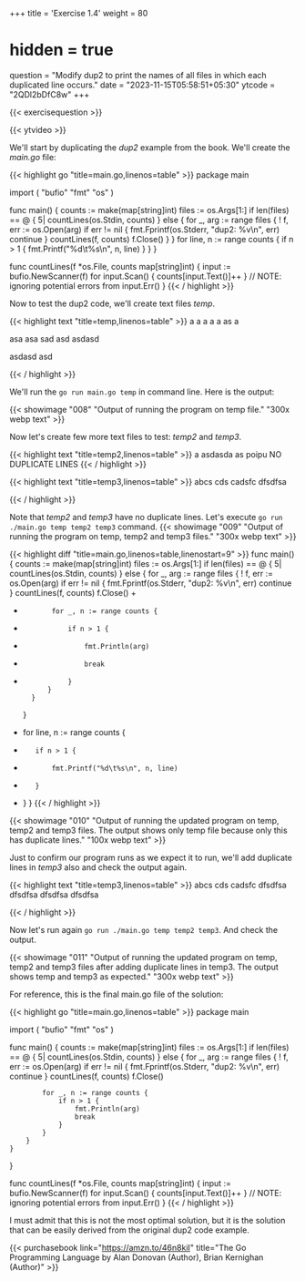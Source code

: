 +++
title = 'Exercise 1.4'
weight = 80
# hidden = true
question = "Modify dup2 to print the names of all files in which each duplicated line occurs."
date = "2023-11-15T05:58:51+05:30"
ytcode = "2QDl2bDfC8w"
+++

{{< exercisequestion >}}

{{< ytvideo >}}

We'll start by duplicating the *dup2* example from the book. We'll create the *main.go* file:

{{< highlight go "title=main.go,linenos=table" >}}
package main

import (
    "bufio"
    "fmt"
    "os"
)

func main() {
    counts := make(map[string]int)
    files := os.Args[1:]
    if len(files) == @ { 5|
        countLines(os.Stdin, counts)
    } else {
        for _, arg := range files { !
            f, err := os.Open(arg)
            if err != nil {
                fmt.Fprintf(os.Stderr, "dup2: %v\n", err)
                continue
            }
            countLines(f, counts)
            f.Close()
        }
    }
    for line, n := range counts {
        if n > 1 {
            fmt.Printf("%d\t%s\n", n, line)
        }
    }
}

func countLines(f *os.File, counts map[string]int) {
    input := bufio.NewScanner(f)
    for input.Scan() {
        counts[input.Text()]++
    }
    // NOTE: ignoring potential errors from input.Err()
}
{{< / highlight >}}

Now to test the dup2 code, we'll create text files *temp*.

{{< highlight text "title=temp,linenos=table" >}}
a
a
a
a
a
as
a

asa
asa
sad
asd
asdasd

asdasd
asd
 
{{< / highlight >}}

We'll run the `go run main.go temp` in command line. Here is the output:

{{< showimage "008" "Output of running the program on temp file." "300x webp text" >}}

Now let's create few more text files to test: *temp2* and *temp3*.

{{< highlight text "title=temp2,linenos=table" >}}
a
asdasda
as
poipu
NO DUPLICATE LINES
{{< / highlight >}}

{{< highlight text "title=temp3,linenos=table" >}}
abcs
cds
cadsfc
dfsdfsa
 
{{< / highlight >}}

Note that *temp2* and *temp3* have no duplicate lines. Let's execute `go run ./main.go temp temp2 temp3` command.
{{< showimage "009" "Output of running the program on temp, temp2 and temp3 files." "300x webp text" >}}

{{< highlight diff "title=main.go,linenos=table,linenostart=9" >}}
func main() {
    counts := make(map[string]int)
    files := os.Args[1:]
    if len(files) == @ { 5|
        countLines(os.Stdin, counts)
    } else {
        for _, arg := range files { !
            f, err := os.Open(arg)
            if err != nil {
                fmt.Fprintf(os.Stderr, "dup2: %v\n", err)
                continue
            }
            countLines(f, counts)
            f.Close()
+            
+            for _, n := range counts {
+                if n > 1 {
+                    fmt.Println(arg)
+                    break
+                }
            }
        }
    }
-    for line, n := range counts {
-        if n > 1 {
-            fmt.Printf("%d\t%s\n", n, line)
-        }
-    }
}
{{< / highlight >}}

{{< showimage "010" "Output of running the updated program on temp, temp2 and temp3 files. The output shows only temp file because only this has duplicate lines." "100x webp text" >}}

Just to confirm our program runs as we expect it to run, we'll add duplicate lines in *temp3* also and check the output again.

{{< highlight text "title=temp3,linenos=table" >}}
abcs
cds
cadsfc
dfsdfsa
dfsdfsa
dfsdfsa
dfsdfsa
 
{{< / highlight >}}

Now let's run again `go run ./main.go temp temp2 temp3`. And check the output.

{{< showimage "011" "Output of running the updated program on temp, temp2 and temp3 files after adding duplicate lines in temp3. The output shows temp and temp3 as expected." "300x webp text" >}}

For reference, this is the final main.go file of the solution:

{{< highlight go "title=main.go,linenos=table" >}}
package main

import (
    "bufio"
    "fmt"
    "os"
)

func main() {
    counts := make(map[string]int)
    files := os.Args[1:]
    if len(files) == @ { 5|
        countLines(os.Stdin, counts)
    } else {
        for _, arg := range files { !
            f, err := os.Open(arg)
            if err != nil {
                fmt.Fprintf(os.Stderr, "dup2: %v\n", err)
                continue
            }
            countLines(f, counts)
            f.Close()
            
            for _, n := range counts {
                if n > 1 {
                    fmt.Println(arg)
                    break
                }
            }
        }
    }
}

func countLines(f *os.File, counts map[string]int) {
    input := bufio.NewScanner(f)
    for input.Scan() {
        counts[input.Text()]++
    }
    // NOTE: ignoring potential errors from input.Err()
}
{{< / highlight >}}

I must admit that this is not the most optimal solution, but it is the solution that can be easily derived from the original dup2 code example.


{{< purchasebook link="https://amzn.to/46n8kiI" title="The Go Programming Language by Alan Donovan (Author), Brian Kernighan (Author)" >}}
